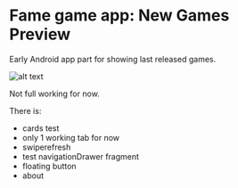 
# Fame game app: New Games Preview

Early Android app part for showing last released games.


![alt text](http://i.imgur.com/hl3FFcR.png)

Not full working for now.

There is:
* cards test
* only 1 working tab for now
* swiperefresh
* test navigationDrawer fragment
* floating button
* about
